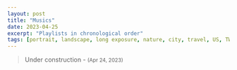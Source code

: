 ```yaml
---
layout: post
title: "Musics"
date: 2023-04-25
excerpt: "Playlists in chronological order"
tags: [portrait, landscape, long exposure, nature, city, travel, US, TW]
---
```


> Under construction - <small>(Apr 24, 2023)</small> <br/>
